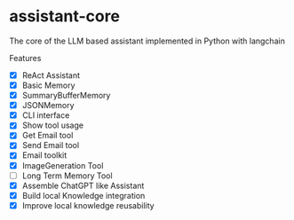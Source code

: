 # assistant-core
The core of the LLM based assistant implemented in Python with langchain

Features
- [x] ReAct Assistant
- [x] Basic Memory
- [x] SummaryBufferMemory
- [x] JSONMemory
- [x] CLI interface
- [x] Show tool usage
- [x] Get Email tool
- [x] Send Email tool
- [x] Email toolkit
- [x] ImageGeneration Tool
- [ ] Long Term Memory Tool
- [x] Assemble ChatGPT like Assistant
- [x] Build local Knowledge integration
- [x] Improve local knowledge reusability